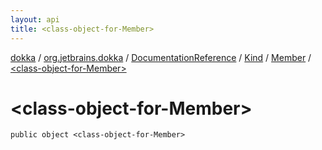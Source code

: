 ```yaml
---
layout: api
title: <class-object-for-Member>
---
```

[dokka](../../../../index.html) / [org.jetbrains.dokka](../../../index.html) / [DocumentationReference](../../index.html) / [Kind](../index.html) / [Member](index.html) / [&lt;class-object-for-Member&gt;](_class-object-for-Member_.html)


# &lt;class-object-for-Member&gt;



```
public object <class-object-for-Member>
```

